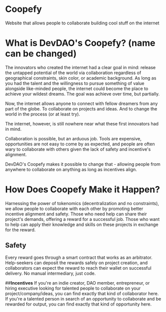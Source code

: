 # Coopefy
Website that allows people to collaborate building cool stuff on the internet 


# **What is DevDAO's Coopefy?** (name can be changed)
The innovators who created the internet had a clear goal in mind: release the untapped potential of the world via collaboration regardless of geographical constraints, skin color, or academic background. As long as you had the talent and the willingness to pursue something of value alongside like-minded people, the internet could become the place to achieve your wildest dreams. The goal was achieve over time, but partially. 

Now, the internet allows anyone to connect with fellow dreamers from any part of the globe. To collaborate on projects and ideas. And to change the world in the process (or at least try).
    
 The internet, however, is still nowhere near what these first innovators had in mind. 
 
 Collaboration is possible, but an arduous job. Tools are expensive, opportunities are not easy to come by as expected, and people are often wary to collaborate with others given the lack of safety and incentive's alignment.
 
 DevDAO's Coopefy makes it possible to change that - allowing people from anywhere to collaborate on anything as long as incentives align.  
 
# **How Does Coopefy Make it Happen?**

Harnessing the power of tokenomics (decentralization and no constraints), we allow people to collaborate with each other by promoting better incentive alignment and safety. Those who need help can share their project's demands, offering a reward for a successful job. Those who want to help can apply their knowledge and skills on these projects in exchange for the reward. 

## **Safety**
Every reward goes through a smart contract that works as an arbitrator. Help-seekers can deposit the rewards safely on project creation, and collaborators can expect the reward to reach their wallet on successful delivery.
No manual intermediary, just code. 

##**Incentives**
If you're an indie creator, DAO member, entrepreneur, or hiring executive looking for talented people to collaborate on your project/company/ideas, you can find exactly that kind of collaborator here.
If you're a talented person in search of an opportunity to collaborate and be rewarded for output, you can find exactly that kind of opportunity here.

